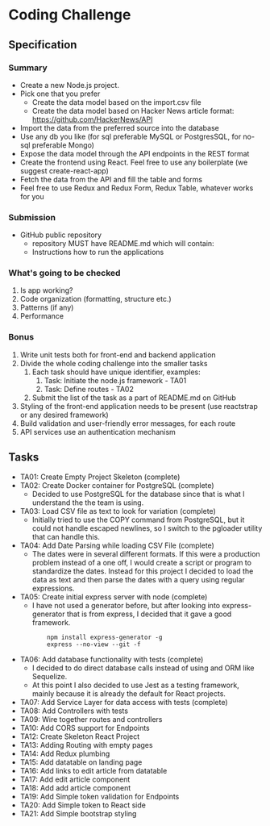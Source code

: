 # Coding Challenge

## Specification

### Summary
-	Create a new Node.js project.
-	Pick one that you prefer
    -	Create the data model based on the import.csv file
    -	Create the data model based on Hacker News article format: https://github.com/HackerNews/API
-	Import the data from the preferred source into the database
-	Use any db you like (for sql preferable MySQL or PostgresSQL, for no-sql preferable Mongo)
-	Expose the data model through the API endpoints in the REST format
-	Create the frontend using React. Feel free to use any boilerplate (we suggest create-react-app)
-	Fetch the data from the API and fill the table and forms
-	Feel free to use Redux and Redux Form, Redux Table, whatever works for you

### Submission
-	GitHub public repository
    -	repository MUST have README.md which will contain:
    -	Instructions how to run the applications

### What's going to be checked
1.	Is app working?
2.	Code organization (formatting, structure etc.)
3.	Patterns (if any)
4.	Performance

### Bonus
1.	Write unit tests both for front-end and backend application
2.	Divide the whole coding challenge into the smaller tasks
    1.	Each task should have unique identifier, examples:
        1.	Task: Initiate the node.js framework - TA01
        2.	Task: Define routes - TA02
    1.	Submit the list of the task as a part of README.md on GitHub
3.	Styling of the front-end application needs to be present (use reactstrap or any desired framework)
4.	Build validation and user-friendly error messages, for each route
5.	API services use an authentication mechanism


## Tasks
- TA01: Create Empty Project Skeleton (complete)    
- TA02: Create Docker container for PostgreSQL (complete)
    - Decided to use PostgreSQL for the database since that is what I understand the the team is using.
- TA03: Load CSV file as text to look for variation (complete)
    - Initially tried to use the COPY command from PostgreSQL, but it could not handle escaped newlines, so I switch to the pgloader utility that can handle this.
- TA04: Add Date Parsing while loading CSV File (complete)
    - The dates were in several different formats.  If this were a production problem instead of a one off, I would create a script or program to standardize the dates.  Instead for this project I decided to load the data as text and then parse the dates with a query using regular expressions.
- TA05: Create initial express server with node (complete)
    - I have not used a generator before, but after looking into express-generator that is from express, I decided that it gave a good framework.
        ```
            npm install express-generator -g
            express --no-view --git -f
        ```
- TA06: Add database functionality with tests (complete)
    - I decided to do direct database calls instead of using and ORM like Sequelize.
    - At this point I also decided to use Jest as a testing framework, mainly because it is already the default for React projects.
- TA07: Add Service Layer for data access with tests (complete)
- TA08: Add Controllers with tests
- TA09: Wire together routes and controllers
- TA10: Add CORS support for Endpoints
- TA12: Create Skeleton React Project
- TA13: Adding Routing with empty pages
- TA14: Add Redux plumbing
- TA15: Add datatable on landing page
- TA16: Add links to edit article from datatable
- TA17: Add edit article component
- TA18: Add add article component
- TA19: Add Simple token validation for Endpoints
- TA20: Add Simple token to React side
- TA21: Add Simple bootstrap styling



